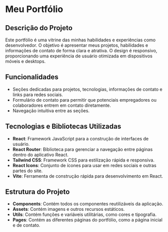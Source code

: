 # Meu Portfólio

## Descrição do Projeto

Este portfólio é uma vitrine das minhas habilidades e experiências como desenvolvedor. O objetivo é apresentar meus projetos, habilidades e informações de contato de forma clara e atrativa. O design é responsivo, proporcionando uma experiência de usuário otimizada em dispositivos móveis e desktops.

## Funcionalidades

- Seções dedicadas para projetos, tecnologias, informações de contato e links para redes sociais.
- Formulário de contato para permitir que potenciais empregadores ou colaboradores entrem em contato diretamente.
- Navegação intuitiva entre as seções.

## Tecnologias e Bibliotecas Utilizadas

- **React**: Framework JavaScript para a construção de interfaces de usuário.
- **React Router**: Biblioteca para gerenciar a navegação entre páginas dentro do aplicativo React.
- **Tailwind CSS**: Framework CSS para estilização rápida e responsiva.
- **React Icons**: Conjunto de ícones para usar em redes sociais e outras partes do site.
- **Vite**: Ferramenta de construção rápida para desenvolvimento em React.

## Estrutura do Projeto

- **Components**: Contém todos os componentes reutilizáveis da aplicação.
- **Assets**: Contém imagens e outros recursos estáticos.
- **Utils**: Contém funções e variáveis utilitárias, como cores e tipografia.
- **Pages**: Contém as diferentes páginas do portfólio, como a página inicial e de contato.
